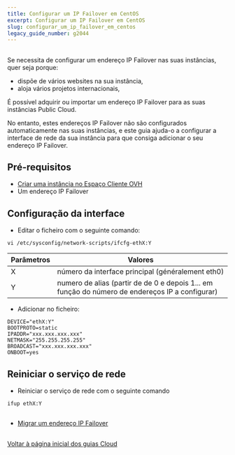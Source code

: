 ```yaml
---
title: Configurar um IP Failover em CentOS
excerpt: Configurar um IP Failover em CentOS
slug: configurar_um_ip_failover_em_centos
legacy_guide_number: g2044
---
```



## 
Se necessita de configurar um endereço IP Failover nas suas instâncias, quer seja porque:

- dispõe de vários websites na sua instância,
- aloja vários projetos internacionais,

É possível adquirir ou importar um endereço IP Failover para as suas instâncias Public Cloud.

No entanto, estes endereços IP Failover não são configurados automaticamente nas suas instâncias, e este guia ajuda-o a configurar a interface de rede da sua instância para que consiga adicionar o seu endereço IP Failover.


## Pré-requisitos

- [Criar uma instância no Espaço Cliente OVH]({legacy}1775)
- Um endereço IP Failover




## Configuração da interface

- Editar o ficheiro com o seguinte comando:

```
vi /etc/sysconfig/network-scripts/ifcfg-ethX:Y
```



|Parâmetros|Valores|
|---|---|
|X|número da interface principal (généralement eth0)|
|Y|numero de alias (partir de de 0 e depois 1... em função do número de endereços IP a configurar)|



- Adicionar no ficheiro:

```
DEVICE="ethX:Y"
BOOTPROTO=static
IPADDR="xxx.xxx.xxx.xxx"
NETMASK="255.255.255.255"
BROADCAST="xxx.xxx.xxx.xxx"
ONBOOT=yes
```





## Reiniciar o serviço de rede

- Reiniciar o serviço de rede com o seguinte comando

```
ifup ethX:Y
```





## 

- [Migrar um endereço IP Failover]({legacy}1890)




## 
[Voltar à página inicial dos guias Cloud]({legacy}1785)

